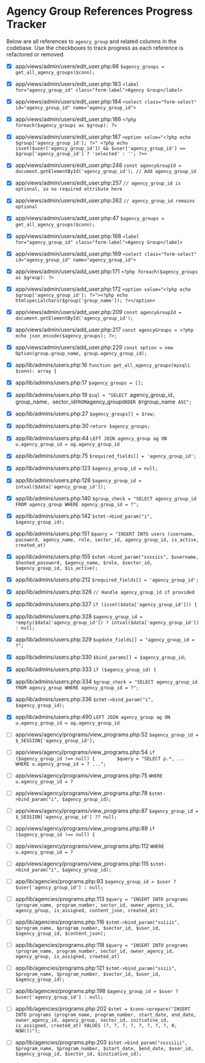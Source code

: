 # Agency Group References Progress Tracker

Below are all references to `agency_group` and related columns in the codebase. Use the checkboxes to track progress as each reference is refactored or removed.

- [x] app/views/admin/users/edit_user.php:66 `$agency_groups = get_all_agency_groups($conn);`
- [x] app/views/admin/users/edit_user.php:183 `<label for="agency_group_id" class="form-label">Agency Group</label>`
- [x] app/views/admin/users/edit_user.php:184 `<select class="form-select" id="agency_group_id" name="agency_group_id">`
- [x] app/views/admin/users/edit_user.php:186 `<?php foreach($agency_groups as $group): ?>`
- [x] app/views/admin/users/edit_user.php:187 `<option value="<?php echo $group['agency_group_id']; ?>" <?php echo isset($user['agency_group_id']) && $user['agency_group_id'] == $group['agency_group_id'] ? 'selected' : ''; ?>>`
- [x] app/views/admin/users/edit_user.php:248 `const agencyGroupId = document.getElementById('agency_group_id'); // Add agency_group_id`
- [x] app/views/admin/users/edit_user.php:257 `// agency_group_id is optional, so no required attribute here`
- [x] app/views/admin/users/edit_user.php:262 `// agency_group_id remains optional`

- [x] app/views/admin/users/add_user.php:47 `$agency_groups = get_all_agency_groups($conn);`
- [x] app/views/admin/users/add_user.php:168 `<label for="agency_group_id" class="form-label">Agency Group</label>`
- [x] app/views/admin/users/add_user.php:169 `<select class="form-select" id="agency_group_id" name="agency_group_id">`
- [x] app/views/admin/users/add_user.php:171 `<?php foreach($agency_groups as $group): ?>`
- [x] app/views/admin/users/add_user.php:172 `<option value="<?php echo $group['agency_group_id']; ?>"><?php echo htmlspecialchars($group['group_name']); ?></option>`
- [x] app/views/admin/users/add_user.php:209 `const agencyGroupId = document.getElementById('agency_group_id');`
- [x] app/views/admin/users/add_user.php:217 `const agencyGroups = <?php echo json_encode($agency_groups); ?>;`
- [x] app/views/admin/users/add_user.php:229 `const option = new Option(group.group_name, group.agency_group_id);`

- [x] app/lib/admins/users.php:16 `function get_all_agency_groups(mysqli $conn): array {`
- [x] app/lib/admins/users.php:17 `$agency_groups = [];`
- [x] app/lib/admins/users.php:19 `$sql = "SELECT `agency_group_id`, `group_name`, `sector_id` FROM `agency_group` ORDER BY `group_name` ASC";`
- [x] app/lib/admins/users.php:27 `$agency_groups[] = $row;`
- [x] app/lib/admins/users.php:30 `return $agency_groups;`
- [x] app/lib/admins/users.php:44 `LEFT JOIN agency_group ag ON u.agency_group_id = ag.agency_group_id`
- [x] app/lib/admins/users.php:75 `$required_fields[] = 'agency_group_id';`
- [x] app/lib/admins/users.php:123 `$agency_group_id = null;`
- [x] app/lib/admins/users.php:128 `$agency_group_id = intval($data['agency_group_id']);`
- [x] app/lib/admins/users.php:140 `$group_check = "SELECT agency_group_id FROM agency_group WHERE agency_group_id = ?";`
- [x] app/lib/admins/users.php:142 `$stmt->bind_param("i", $agency_group_id);`
- [x] app/lib/admins/users.php:151 `$query = "INSERT INTO users (username, password, agency_name, role, sector_id, agency_group_id, is_active, created_at)`
- [x] app/lib/admins/users.php:155 `$stmt->bind_param("ssssiis", $username, $hashed_password, $agency_name, $role, $sector_id, $agency_group_id, $is_active);`
- [x] app/lib/admins/users.php:212 `$required_fields[] = 'agency_group_id';`
- [x] app/lib/admins/users.php:326 `// Handle agency_group_id if provided`
- [x] app/lib/admins/users.php:327 `if (isset($data['agency_group_id'])) {`
- [x] app/lib/admins/users.php:328 `$agency_group_id = !empty($data['agency_group_id']) ? intval($data['agency_group_id']) : null;`
- [x] app/lib/admins/users.php:329 `$update_fields[] = "agency_group_id = ?";`
- [x] app/lib/admins/users.php:330 `$bind_params[] = $agency_group_id;`
- [x] app/lib/admins/users.php:333 `if ($agency_group_id) {`
- [x] app/lib/admins/users.php:334 `$group_check = "SELECT agency_group_id FROM agency_group WHERE agency_group_id = ?";`
- [x] app/lib/admins/users.php:336 `$stmt->bind_param("i", $agency_group_id);`
- [x] app/lib/admins/users.php:490 `LEFT JOIN agency_group ag ON u.agency_group_id = ag.agency_group_id`

- [ ] app/views/agency/programs/view_programs.php:52 `$agency_group_id = $_SESSION['agency_group_id'];`
- [ ] app/views/agency/programs/view_programs.php:54 `if ($agency_group_id !== null) {        $query = "SELECT p.*, ... WHERE u.agency_group_id = ? ...";`
- [ ] app/views/agency/programs/view_programs.php:75 `WHERE u.agency_group_id = ?`
- [ ] app/views/agency/programs/view_programs.php:78 `$stmt->bind_param("i", $agency_group_id);`
- [ ] app/views/agency/programs/view_programs.php:87 `$agency_group_id = $_SESSION['agency_group_id'] ?? null;`
- [ ] app/views/agency/programs/view_programs.php:89 `if ($agency_group_id !== null) {`
- [ ] app/views/agency/programs/view_programs.php:112 `WHERE u.agency_group_id = ?`
- [ ] app/views/agency/programs/view_programs.php:115 `$stmt->bind_param("i", $agency_group_id);`

- [ ] app/lib/agencies/programs.php:93 `$agency_group_id = $user ? $user['agency_group_id'] : null;`
- [ ] app/lib/agencies/programs.php:113 `$query = "INSERT INTO programs (program_name, program_number, sector_id, owner_agency_id, agency_group, is_assigned, content_json, created_at)`
- [ ] app/lib/agencies/programs.php:116 `$stmt->bind_param("ssiiis", $program_name, $program_number, $sector_id, $user_id, $agency_group_id, $content_json);`
- [ ] app/lib/agencies/programs.php:118 `$query = "INSERT INTO programs (program_name, program_number, sector_id, owner_agency_id, agency_group, is_assigned, created_at)`
- [ ] app/lib/agencies/programs.php:121 `$stmt->bind_param("ssiii", $program_name, $program_number, $sector_id, $user_id, $agency_group_id);`
- [ ] app/lib/agencies/programs.php:198 `$agency_group_id = $user ? $user['agency_group_id'] : null;`
- [ ] app/lib/agencies/programs.php:202 `$stmt = $conn->prepare("INSERT INTO programs (program_name, program_number, start_date, end_date, owner_agency_id, agency_group, sector_id, initiative_id, is_assigned, created_at) VALUES (?, ?, ?, ?, ?, ?, ?, ?, 0, NOW())");`
- [ ] app/lib/agencies/programs.php:203 `$stmt->bind_param("ssssiiii", $program_name, $program_number, $start_date, $end_date, $user_id, $agency_group_id, $sector_id, $initiative_id);` 